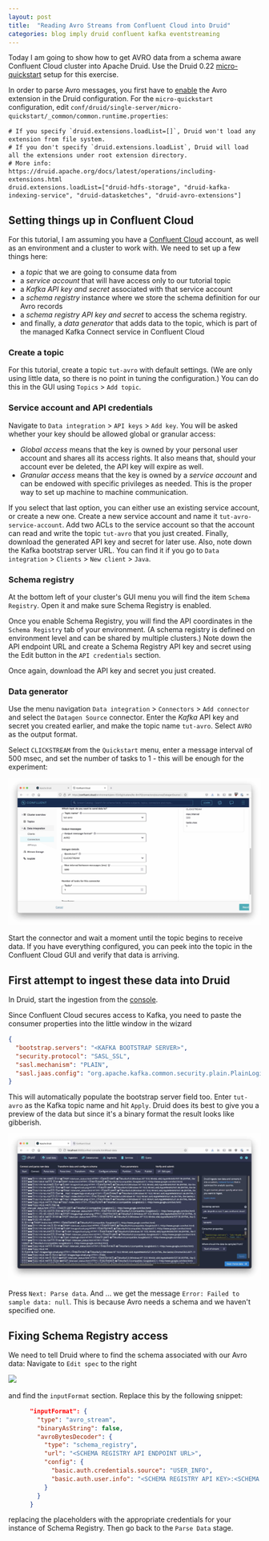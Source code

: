 ```yaml
---
layout: post
title:  "Reading Avro Streams from Confluent Cloud into Druid"
categories: blog imply druid confluent kafka eventstreaming
---
```


Today I am going to show how to get AVRO data from a schema aware Confluent Cloud cluster into Apache Druid. Use the Druid 0.22 [micro-quickstart](https://druid.apache.org/docs/latest/tutorials/index.html) setup for this exercise.

In order to parse Avro messages, you first have to [enable](https://druid.apache.org/docs/0.22.0/development/extensions.html#loading-extensions) the Avro extension in the Druid configuration. For the `micro-quickstart` configuration, edit `conf/druid/single-server/micro-quickstart/_common/common.runtime.properties`:

```properties
# If you specify `druid.extensions.loadList=[]`, Druid won't load any extension from file system.
# If you don't specify `druid.extensions.loadList`, Druid will load all the extensions under root extension directory.
# More info: https://druid.apache.org/docs/latest/operations/including-extensions.html
druid.extensions.loadList=["druid-hdfs-storage", "druid-kafka-indexing-service", "druid-datasketches", "druid-avro-extensions"]
```

## Setting things up in Confluent Cloud

For this tutorial, I am assuming you have a [Confluent Cloud](https://confluent.cloud) account, as well as an environment and a cluster to work with. We need to set up a few things here:
- a _topic_ that we are going to consume data from
- a _service account_ that will have access only to our tutorial topic
- a _Kafka API key and secret_ associated with that service account
- a _schema registry_ instance where we store the schema definition for our Avro records
- a _schema registry API key and secret_ to access the schema registry.
- and finally, a _data generator_ that adds data to the topic, which is part of the managed Kafka Connect service in Confluent Cloud

### Create a topic

For this tutorial, create a topic `tut-avro` with default settings. (We are only using little data, so there is no point in tuning the configuration.) You can do this in the GUI using `Topics` > `Add topic`.

### Service account and API credentials

Navigate to `Data integration` > `API keys` > `Add key`. You will be asked whether your key should be allowed global or granular access:
- _Global access_ means that the key is owned by your personal user account and shares all its access rights. It also means that, should your account ever be deleted, the API key will expire as well.
- _Granular access_ means that the key is owned by a _service account_ and can be endowed with specific privileges as needed. This is the proper way to set up machine to machine communication.

If you select that last option, you can either use an existing service account, or create a new one. Create a new service account and name it `tut-avro-service-account`. Add two ACLs to the service account so that the account can read and write the topic `tut-avro` that you just created. Finally, download the generated API key and secret for later use. Also, note down the Kafka bootstrap server URL. You can find it if you go to `Data integration` > `Clients` > `New client` > `Java`.

### Schema registry

At the bottom left of your cluster's GUI menu you will find the item `Schema Registry`. Open it and make sure Schema Registry is enabled.

Once you enable Schema Registry, you will find the API coordinates in the `Schema Registry` tab of your environment. (A schema registry is defined on environment level and can be shared by multiple clusters.) Note down the API endpoint URL and create a Schema Registry API key and secret using the Edit button in the `API credentials` section.

Once again, download the API key and secret you just created.

### Data generator

Use the menu navigation `Data integration` > `Connectors` > `Add connector` and select the `Datagen Source` connector. Enter the _Kafka_ API key and secret you created earlier, and make the topic name `tut-avro`. Select `AVRO` as the output format.

Select `CLICKSTREAM` from the `Quickstart` menu, enter a message interval of 500 msec, and set the number of tasks to 1 - this will be enough for the experiment:

![](/assets/2021-10-19-1-confluent-cloud.jpeg)

Start the connector and wait a moment until the topic begins to receive data. If you have everything configured, you can peek into the topic in the Confluent Cloud GUI and verify that data is arriving.

## First attempt to ingest these data into Druid

In Druid, start the ingestion from the [console](http://localhost:8888/unified-console.html#load-data).

Since Confluent Cloud secures access to Kafka, you need to paste the consumer properties into the little window in the wizard

```json
{
  "bootstrap.servers": "<KAFKA BOOTSTRAP SERVER>",
  "security.protocol": "SASL_SSL",
  "sasl.mechanism": "PLAIN",
  "sasl.jaas.config": "org.apache.kafka.common.security.plain.PlainLoginModule  required username=\"<KAFKA API KEY>\" password=\"<KAFKA SECRET>\";"
} 
```
This will automatically populate the bootstrap server field too. Enter `tut-avro` as the Kafka topic name and hit `Apply`. Druid does its best to give you a preview of the data but since it's a binary format the result looks like gibberish.

![](/assets/2021-10-19-2-load-gibberish.jpeg)

Press `Next: Parse data`. And ... we get the message `Error: Failed to sample data: null`. This is because Avro needs a schema and we haven't specified one.

## Fixing Schema Registry access

We need to tell Druid where to find the schema associated with our Avro data: Navigate to `Edit spec` to the right

![](/assets/2021-10-19-4-edit-spec.jpeg)

and find the `inputFormat` section. Replace this by the following snippet:
```json
      "inputFormat": {
        "type": "avro_stream",
        "binaryAsString": false,
        "avroBytesDecoder": {
          "type": "schema_registry",
          "url": "<SCHEMA REGISTRY API ENDPOINT URL>",
          "config": {
            "basic.auth.credentials.source": "USER_INFO",
            "basic.auth.user.info": "<SCHEMA REGISTRY API KEY>:<SCHEMA REGISTRY SECRET>"
          }
        }
      }
```
replacing the placeholders with the appropriate credentials for your instance of Schema Registry. Then go back to the `Parse Data` stage.
